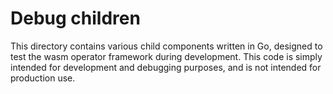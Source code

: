 # Debug children

This directory contains various child components written in Go, designed to test the wasm operator framework during
development.
This code is simply intended for development and debugging purposes, and is not intended for production use.